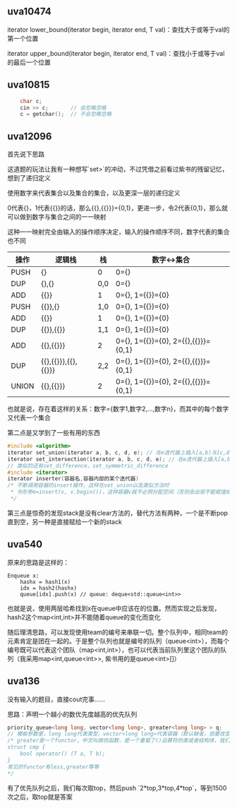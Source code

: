 
## uva10474
<p>iterator lower_bound(iterator begin, iterator end, T val)：查找大于或等于val的第一个位置</p>
<p>iterator upper_bound(iterator begin, iterator end, T val)：查找小于或等于val的最后一个位置</p>

## uva10815
```c++
    char c;
    cin >> c;       // 会忽略空格
    c = getchar();  // 不会忽略空格
```

## uva12096
<p>首先说下思路</p>
<p>这道题的玩法让我有一种想写`set<set<...>>`的冲动，不过凭借之前看过紫书的残留记忆，想到了递归定义</p>
<p>使用数字来代表集合以及集合的集合，以及更深一层的递归定义</p>
<p>0代表{}，1代表{{}}的话，那么{{},{{}}}={0,1}，更进一步，令2代表{0,1}，那么就可以做到数字与集合之间的一一映射</p>
<p>这种一一映射完全由输入的操作顺序决定，输入的操作顺序不同，数字代表的集合也不同</p>

操作 | 逻辑栈 | 栈 | 数字<->集合
---- | ----- | -- | ---------
PUSH | {} | 0 | 0={}
DUP | {},{} | 0,0 | 0={}
ADD | {{}} | 1 | 0={}, 1={{}}={0}
PUSH | {{}},{} | 1,0 | 0={}, 1={{}}={0}
ADD | {{}} | 1 | 0={}, 1={{}}={0}
DUP | {{}},{{}} | 1,1 | 0={}, 1={{}}={0}
ADD | {{},{{}}} | 2 | 0={}, 1={{}}={0}, 2={{},{{}}}={0,1}
DUP | {{},{{}}},{{},{{}}} | 2,2 | 0={}, 1={{}}={0}, 2={{},{{}}}={0,1}
UNION | {{},{{}}} | 2 | 0={}, 1={{}}={0}, 2={{},{{}}}={0,1}

<p>也就是说，存在着这样的关系：数字={数字1,数字2,...,数字n}，而其中的每个数字又代表一个集合</p>
<p>第二点是又学到了一些有用的东西</p>

```c++
#include <algorithm>
iterator set_union(iterator a, b, c, d, e); // 在e迭代器上插入[a,b)与[c,d)的并集, 返回最后一个插入的迭代器的下一个迭代器
iterator set_intersection(iterator a, b, c, d, e); // 在e迭代器上插入[a,b)与[c,d)的交集, 返回最后一个插入的迭代器的下一个迭代器
// 类似的还有set_difference，set_symmetric_difference
#include <iterator>
iterator inserter(容器名,容器内部的某个迭代器) 
/* 不断调用容器的insert操作，这样在set_union以及类似方法时
 * 令形参e=insert(v, v.begin())，这样容器v就不必预分配空间（否则会出现不能赋值给常量的错误）
 */
```

<p>第三点是惊奇的发现stack是没有clear方法的，替代方法有两种，一个是不断pop直到空，另一种是直接赋给一个新的stack</p>

## uva540
原来的思路是这样的：

```
Enqueue x:
    hashx = hash1(x)
    idx = hash2(hashx)
    queue[idx].push(x) // queue: deque<std::queue<int>>
```
<p>也就是说，使用两层哈希找到x在queue中应该在的位置。然而实现之后发现，hash2这个map&lt;int,int&gt;并不能随着queue的变化而变化</p>
<p>随后理清思路，可以发现使用team的编号来串联一切。整个队列中，相同team的元素肯定是团在一起的。于是整个队列也就是编号的队列（queue&lt;int&gt;），而每个编号既可以代表这个团队（map&lt;int,int&gt;），也可以代表当前队列里这个团队的队列（我采用map&lt;int,queue&lt;int&gt;&gt;, 紫书用的是queue&lt;int&gt;[]）</p>

## uva136
<p>没有输入的题目，直接cout完事……</p>
<p>思路：声明一个越小的数优先度越高的优先队列</p>

```c++
priority_queue<long long, vector<long long>, greater<long long> > q;
// 模板参数里，long long代表类型，vector<long long>代表容器（默认缺省，但要改变优先度就要填上）
/* greater是一个functor，中文叫做仿函数，是一个重载了()运算符的类或者结构体，我们甚至能自己定义比较函数
struct cmp {
    bool operator() (T a, T b);
}
常见的functor有less,greater等等
*/
```
<p>有了优先队列之后，我们每次取top，然后push `2*top,3*top,4*top`，等到1500次之后，取top就是答案</p>
